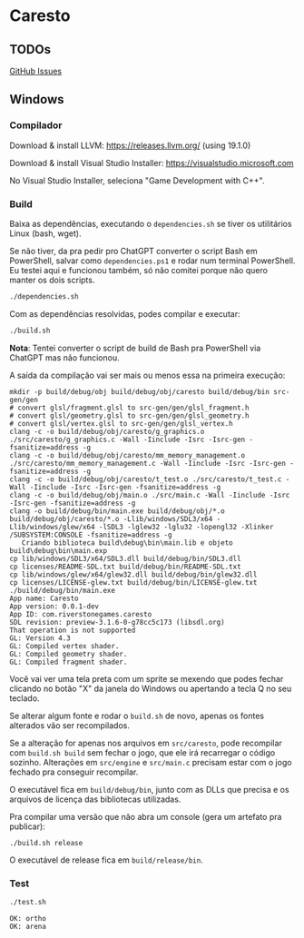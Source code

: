# Caresto

## TODOs

[GitHub Issues](https://github.com/thiago-negri/caresto/issues)


## Windows

### Compilador

Download & install LLVM: https://releases.llvm.org/ (using 19.1.0)

Download & install Visual Studio Installer: https://visualstudio.microsoft.com

No Visual Studio Installer, seleciona "Game Development with C++".


### Build

Baixa as dependências, executando o `dependencies.sh` se tiver os utilitários
Linux (bash, wget).

Se não tiver, da pra pedir pro ChatGPT converter o script Bash em PowerShell,
salvar como `dependencies.ps1` e rodar num terminal PowerShell.  Eu testei aqui
e funcionou também, só não comitei porque não quero manter os dois scripts.

```sh
./dependencies.sh
```

Com as dependências resolvidas, podes compilar e executar:

```sh
./build.sh
```

**Nota**: Tentei converter o script de build de Bash pra PowerShell via ChatGPT
mas não funcionou.

A saída da compilação vai ser mais ou menos essa na primeira execução:

```
mkdir -p build/debug/obj build/debug/obj/caresto build/debug/bin src-gen/gen
# convert glsl/fragment.glsl to src-gen/gen/glsl_fragment.h
# convert glsl/geometry.glsl to src-gen/gen/glsl_geometry.h
# convert glsl/vertex.glsl to src-gen/gen/glsl_vertex.h
clang -c -o build/debug/obj/caresto/g_graphics.o ./src/caresto/g_graphics.c -Wall -Iinclude -Isrc -Isrc-gen -fsanitize=address -g
clang -c -o build/debug/obj/caresto/mm_memory_management.o ./src/caresto/mm_memory_management.c -Wall -Iinclude -Isrc -Isrc-gen -fsanitize=address -g
clang -c -o build/debug/obj/caresto/t_test.o ./src/caresto/t_test.c -Wall -Iinclude -Isrc -Isrc-gen -fsanitize=address -g
clang -c -o build/debug/obj/main.o ./src/main.c -Wall -Iinclude -Isrc -Isrc-gen -fsanitize=address -g
clang -o build/debug/bin/main.exe build/debug/obj/*.o build/debug/obj/caresto/*.o -Llib/windows/SDL3/x64 -Llib/windows/glew/x64 -lSDL3 -lglew32 -lglu32 -lopengl32 -Xlinker /SUBSYSTEM:CONSOLE -fsanitize=address -g
   Criando biblioteca build\debug\bin\main.lib e objeto build\debug\bin\main.exp
cp lib/windows/SDL3/x64/SDL3.dll build/debug/bin/SDL3.dll
cp licenses/README-SDL.txt build/debug/bin/README-SDL.txt
cp lib/windows/glew/x64/glew32.dll build/debug/bin/glew32.dll
cp licenses/LICENSE-glew.txt build/debug/bin/LICENSE-glew.txt
./build/debug/bin/main.exe
App name: Caresto
App version: 0.0.1-dev
App ID: com.riverstonegames.caresto
SDL revision: preview-3.1.6-0-g78cc5c173 (libsdl.org)
That operation is not supported
GL: Version 4.3
GL: Compiled vertex shader.
GL: Compiled geometry shader.
GL: Compiled fragment shader.
```

Você vai ver uma tela preta com um sprite se mexendo que podes fechar clicando
no botão "X" da janela do Windows ou apertando a tecla Q no seu teclado.

Se alterar algum fonte e rodar o `build.sh` de novo, apenas os fontes alterados
vão ser recompilados.

Se a alteração for apenas nos arquivos em `src/caresto`, pode recompilar com `build.sh build`
sem fechar o jogo, que ele irá recarregar o código sozinho.  Alterações em 
`src/engine` e `src/main.c` precisam estar com o jogo fechado pra conseguir recompilar.

O executável fica em `build/debug/bin`, junto com as DLLs que precisa e os
arquivos de licença das bibliotecas utilizadas.

Pra compilar uma versão que não abra um console (gera um artefato pra publicar):

```
./build.sh release
```

O executável de release fica em `build/release/bin`.


### Test

```sh
./test.sh
```

```
OK: ortho
OK: arena
```

